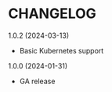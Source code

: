 CHANGELOG
=========

1.0.2 (2024-03-13)

* Basic Kubernetes support

1.0.0 (2024-01-31)

* GA release
